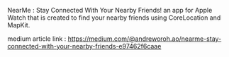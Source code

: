 NearMe : Stay Connected With Your Nearby Friends!
an app for Apple Watch that is created to find your nearby friends using CoreLocation and MapKit.

medium article link : 
https://medium.com/@andreworoh.ao/nearme-stay-connected-with-your-nearby-friends-e97462f6caae
